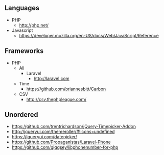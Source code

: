 ## Languages
* PHP
  * http://php.net/
* Javascript
  * https://developer.mozilla.org/en-US/docs/Web/JavaScript/Reference

## Frameworks
* PHP
  * All
    * Laravel 
      * http://laravel.com
  * Time
    * https://github.com/briannesbitt/Carbon
  * CSV
    * http://csv.thephpleague.com/


## Unordered
* https://github.com/trentrichardson/jQuery-Timepicker-Addon
* http://jqueryui.com/themeroller/#!icons=undefined
* https://jqueryui.com/datepicker/
* https://github.com/Propaganistas/Laravel-Phone
* https://github.com/giggsey/libphonenumber-for-php
